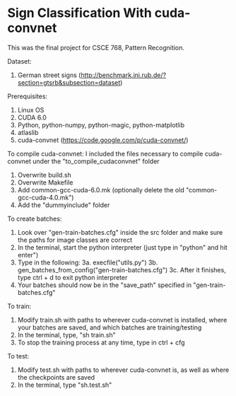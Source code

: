 Sign Classification With cuda-convnet
================================

This was the final project for CSCE 768, Pattern Recognition.

Dataset:
1. German street signs (http://benchmark.ini.rub.de/?section=gtsrb&subsection=dataset)

Prerequisites:
1. Linux OS
2. CUDA 6.0
3. Python, python-numpy, python-magic, python-matplotlib
4. atlaslib
5. cuda-convnet (https://code.google.com/p/cuda-convnet/)

To compile cuda-convnet:
  I included the files necessary to compile cuda-convnet under the "to_compile_cudaconvnet" folder
1. Overwrite build.sh
2. Overwrite Makefile
3. Add common-gcc-cuda-6.0.mk (optionally delete the old "common-gcc-cuda-4.0.mk")
4. Add the "dummyinclude" folder

To create batches:
1. Look over "gen-train-batches.cfg" inside the src folder and make sure the paths for image classes are correct
2. In the terminal, start the python interpreter (just type in "python" and hit enter")
3. Type in the following:
3a. execfile("utils.py")
3b. gen_batches_from_config("gen-train-batches.cfg")
3c. After it finishes, type ctrl + d to exit python interpreter
4. Your batches should now be in the "save_path" specified in "gen-train-batches.cfg"

To train:
1. Modify train.sh with paths to wherever cuda-convnet is installed, where your batches are saved, and which batches are training/testing
2. In the terminal, type, "sh train.sh"
3. To stop the training process at any time, type in ctrl + cfg

To test:
1. Modify test.sh with paths to wherever cuda-convnet is, as well as where the checkpoints are saved
2. In the terminal, type "sh.test.sh"
